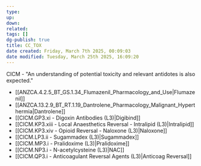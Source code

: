 ```yaml
---
type: 
up: 
down: 
related: 
tags: []
dg-publish: true
title: CC_TOX
date created: Friday, March 7th 2025, 00:09:03
date modified: Tuesday, March 25th 2025, 16:09:20
---
```


CICM - "An understanding of potential toxicity and relevant antidotes is also expected."

- [[ANZCA.4.2.5_BT_GS.1.34_Flumazenil_Pharmacology_and_Use|Flumazenil]]
- [[ANZCA.13.2.9_BT_RT.1.19_Dantrolene_Pharmacology_Malignant_Hyperthermia|Dantrolene]]
- [[CICM.GP3.xi - Digoxin Antibodies (L3)|Digibind]]
- [[CICM.KP3.xiii - Local Anaesthetics Reversal - Intralipid (L3)|Intralipid]]
- [[CICM.KP3.xiv - Opioid Reversal - Naloxone (L3)|Naloxone]]
- [[CICM.LP3.ii - Sugammadex (L3)|Sugammadex]]
- [[CICM.MP3.i - Pralidoxime (L3)|Pralidoxime]]
- [[CICM.NP3.i - N-acetylcysteine (L3)|NAC]]
- [[CICM.QP3.i - Anticoagulant Reversal Agents (L3)|Anticoag Reversal]]
